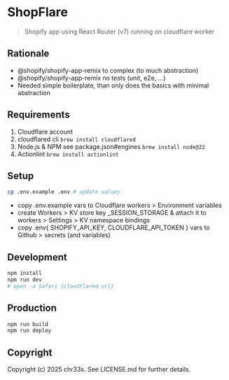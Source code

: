 # ShopFlare

> Shopify app using React Router (v7) running on cloudflare worker

## Rationale

- @shopify/shopify-app-remix to complex (to much abstraction)
- @shopify/shopify-app-remix no tests (unit, e2e, ...)
- Needed simple boilerplate, than only does the basics with minimal abstraction

## Requirements

1. Cloudflare account
2. cloudflared cli `brew install cloudflared`
3. Node.js & NPM see package.json#engines `brew install node@22`
4. Actionlint `brew install actionlint`

## Setup

```sh
cp .env.example .env # update values
```

- copy .env.example vars to Cloudflare workers > Environment variables
- create Workers > KV store key _SESSION_STORAGE & attach it to workers > Settings > KV namespace bindings
- copy .env{ SHOPIFY_API_KEY, CLOUDFLARE_API_TOKEN } vars to Github > secrets (and variables)

## Development

```sh
npm install
npm run dev
# open -a Safari {cloudflared.url}
```

## Production

```sh
npm run build
npm run deploy
```

## Copyright

Copyright (c) 2025 chr33s. See LICENSE.md for further details.
